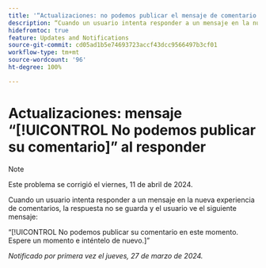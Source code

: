 ```yaml
---
title: '“Actualizaciones: no podemos publicar el mensaje de comentario al responder”'
description: “Cuando un usuario intenta responder a un mensaje en la nueva experiencia de comentarios, la respuesta no se guarda y el usuario ve un mensaje”.
hidefromtoc: true
feature: Updates and Notifications
source-git-commit: cd05ad1b5e74693723accf43dcc9566497b3cf01
workflow-type: tm+mt
source-wordcount: '96'
ht-degree: 100%

---
```



# Actualizaciones: mensaje “[!UICONTROL No podemos publicar su comentario]” al responder

>[!NOTE]
>
>Este problema se corrigió el viernes, 11 de abril de 2024.

Cuando un usuario intenta responder a un mensaje en la nueva experiencia de comentarios, la respuesta no se guarda y el usuario ve el siguiente mensaje:

“[!UICONTROL No podemos publicar su comentario en este momento. Espere un momento e inténtelo de nuevo.]”

_Notificado por primera vez el jueves, 27 de marzo de 2024._

